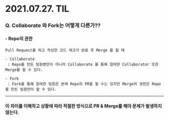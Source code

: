 # 2021.07.27. TIL

### Q. Collaborate 와 Fork는 어떻게 다른가??

#### - Repo의 권한

```
Pull Request를 하고 작성한 코드 체크가 완료 후 Merge 를 할 때 

- Collaborate
 : Repo를 만든 팀원뿐만이 아니라 Collaborate 를 통해 참여한 Collaborator 또한 Merge를 할 수 있다.

- Fork
 : Fork를 통해 참여한 팀원은 본래 Repo의 PR을 할 수는 있지만 Merge의 권한은 Repo를 만든 팀원만이 할 수 있다. 

```


---

#### 이 차이를 이해하고 상황에 따라 적절한 방식으로 PR & Merge를 해야 문제가 발생하지 않는다.
